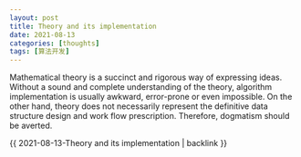```yaml
---
layout: post
title: Theory and its implementation
date: 2021-08-13
categories: [thoughts]
tags: [算法开发]
---
```


Mathematical theory is a succinct and rigorous way of expressing ideas. Without a sound and complete understanding of the theory, algorithm implementation is usually awkward, error-prone or even impossible. On the other hand, theory does not necessarily represent the definitive data structure design and work flow prescription. Therefore, dogmatism should be averted.

{{ 2021-08-13-Theory and its implementation | backlink }}
